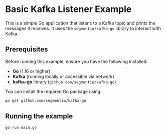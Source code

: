 # Basic Kafka Listener Example

This is a simple Go application that listens to a Kafka topic and prints the messages it receives. It uses the `segmentio/kafka-go` library to interact with Kafka.

## Prerequisites

Before running this example, ensure you have the following installed:

- **Go** (1.16 or higher)
- **Kafka** (running locally or accessible via network)
- **kafka-go** library (`github.com/segmentio/kafka-go`)

You can install the required Go package using:

```bash
go get github.com/segmentio/kafka-go
```

## Running the example

```bash
go run main.go
```
